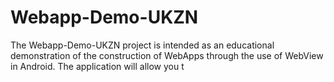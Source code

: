 # Webapp-Demo-UKZN
The Webapp-Demo-UKZN project is intended as an educational demonstration of the construction of WebApps through the use of WebView in Android. The application will allow you t

<!--stackedit_data:
eyJoaXN0b3J5IjpbMzYyNjY1ODg4XX0=
-->